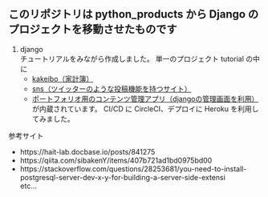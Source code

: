 ## このリポジトリは python_products から Django のプロジェクトを移動させたものです

1. django<br>
   チュートリアルをみながら作成しました。
   単一のプロジェクト tutorial の中に
   - [kakeibo（家計簿）](https://zaemon1251-hesty.herokuapp.com/kakeibo/kakeibo_list)
   - [sns（ツイッターのような投稿機能を持つサイト）](https://zaemon1251-hesty.herokuapp.com/sns)
   - [ポートフォリオ用のコンテンツ管理アプリ（djangoの管理画面を利用）](https://zaemon1251-hesty.herokuapp.com/cms)
   が内蔵されています。
   CI/CD に CircleCI、デプロイに Heroku を利用してみました。

参考サイト

<ul>
  <li>https://hait-lab.docbase.io/posts/841275 </li>
  <li>https://qiita.com/sibakenY/items/407b721ad1bd0975bd00 </li>
  <li>https://stackoverflow.com/questions/28253681/you-need-to-install-postgresql-server-dev-x-y-for-building-a-server-side-extensi</li>
  etc...
</ul>

